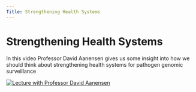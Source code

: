 ```yaml
---
Title: Strengthening Health Systems
---
```


# Strengthening Health Systems

In this video Professor David Aanensen gives us some insight into how we should think about strengthening health systems for pathogen genomic surveillance

[![Lecture with Professor David Aanensen](https://img.youtube.com/vi/MnVvAo9SWLU/0.jpg)](https://www.youtube.com/watch?v=MnVvAo9SWLU)
